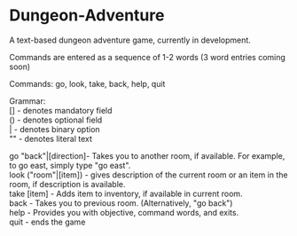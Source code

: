 # Dungeon-Adventure
A text-based dungeon adventure game, currently in development.

Commands are entered as a sequence of 1-2 words (3 word entries coming soon)

Commands: go, look, take, back, help, quit

Grammar:     
[] - denotes mandatory field  
() - denotes optional field  
| - denotes binary option  
"" - denotes literal text  

go "back"|[direction]- Takes you to another room, if available. For example, to go east, simply type "go east".   
look ("room"|[item]) - gives description of the current room or an item in the room, if description is available.  
take [item] - Adds item to inventory, if available in current room.  
back - Takes you to previous room. (Alternatively, "go back")  
help - Provides you with objective, command words, and exits.  
quit - ends the game  

